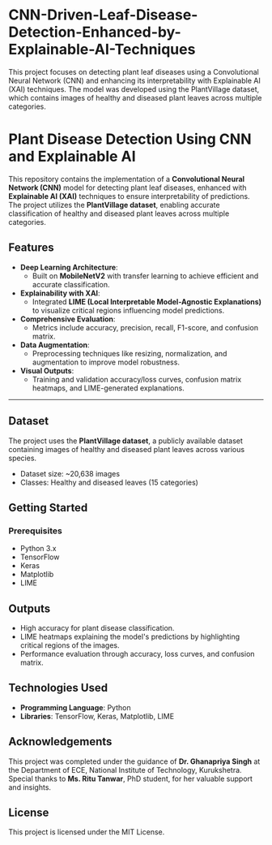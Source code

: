 # CNN-Driven-Leaf-Disease-Detection-Enhanced-by-Explainable-AI-Techniques
This project focuses on detecting plant leaf diseases using a Convolutional Neural Network (CNN) and enhancing its interpretability with Explainable AI (XAI) techniques. The model was developed using the PlantVillage dataset, which contains images of healthy and diseased plant leaves across multiple categories.




# **Plant Disease Detection Using CNN and Explainable AI**  

This repository contains the implementation of a **Convolutional Neural Network (CNN)** model for detecting plant leaf diseases, enhanced with **Explainable AI (XAI)** techniques to ensure interpretability of predictions. The project utilizes the **PlantVillage dataset**, enabling accurate classification of healthy and diseased plant leaves across multiple categories.  



## **Features**  
- **Deep Learning Architecture**:  
  - Built on **MobileNetV2** with transfer learning to achieve efficient and accurate classification.  
- **Explainability with XAI**:  
  - Integrated **LIME (Local Interpretable Model-Agnostic Explanations)** to visualize critical regions influencing model predictions.  
- **Comprehensive Evaluation**:  
  - Metrics include accuracy, precision, recall, F1-score, and confusion matrix.  
- **Data Augmentation**:  
  - Preprocessing techniques like resizing, normalization, and augmentation to improve model robustness.  
- **Visual Outputs**:  
  - Training and validation accuracy/loss curves, confusion matrix heatmaps, and LIME-generated explanations.  

---

## **Dataset**  
The project uses the **PlantVillage dataset**, a publicly available dataset containing images of healthy and diseased plant leaves across various species.  

- Dataset size: ~20,638 images  
- Classes: Healthy and diseased leaves (15 categories)  



## **Getting Started**  
### Prerequisites  
- Python 3.x  
- TensorFlow  
- Keras  
- Matplotlib  
- LIME  



## **Outputs**  
- High accuracy for plant disease classification.  
- LIME heatmaps explaining the model's predictions by highlighting critical regions of the images.  
- Performance evaluation through accuracy, loss curves, and confusion matrix.  



## **Technologies Used**  
- **Programming Language**: Python  
- **Libraries**: TensorFlow, Keras, Matplotlib, LIME  


## **Acknowledgements**  
This project was completed under the guidance of **Dr. Ghanapriya Singh** at the Department of ECE, National Institute of Technology, Kurukshetra. Special thanks to **Ms. Ritu Tanwar**, PhD student, for her valuable support and insights.  



## **License**  
This project is licensed under the MIT License.  
